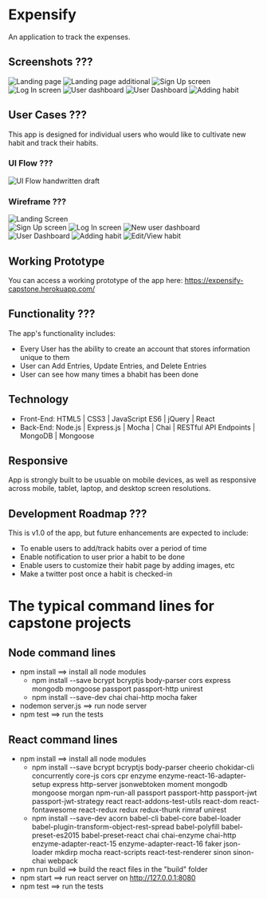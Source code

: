 # Expensify
An application to track the expenses.

## Screenshots ???
![Landing page](https://github.com/mukthaK/habit-tracking-full-stack-capstone/blob/master/website-images/homePage.png "Landing page")
![Landing page additional](https://github.com/mukthaK/habit-tracking-full-stack-capstone/blob/master/website-images/homePage1.png "Landing page")
![Sign Up screen](https://github.com/mukthaK/habit-tracking-full-stack-capstone/blob/master/website-images/signup.png "Sign Up screen")
![Log In screen](https://github.com/mukthaK/habit-tracking-full-stack-capstone/blob/master/website-images/login.png "Log In screen")
![User dashboard](https://github.com/mukthaK/habit-tracking-full-stack-capstone/blob/master/website-images/dashboard.png "User dashboard")
![User Dashboard](https://github.com/mukthaK/habit-tracking-full-stack-capstone/blob/master/website-images/dashboard1.png "User Dashboard")
![Adding habit](https://github.com/mukthaK/habit-tracking-full-stack-capstone/blob/master/website-images/addHabit.png "Adding Habit")


## User Cases ???
This app is designed for individual users who would like to cultivate new habit and track their habits.

### UI Flow ???
![UI Flow handwritten draft](https://github.com/mukthaK/habit-tracking-full-stack-capstone/blob/master/github-images/uiflow.png)

### Wireframe ???
![Landing Screen](https://github.com/mukthaK/habit-tracking-full-stack-capstone/blob/master/github-images/landingpage.png "Landing screen") \
![Sign Up screen](https://github.com/mukthaK/habit-tracking-full-stack-capstone/blob/master/github-images/signupPage.png "Sign Up screen")
![Log In screen](https://github.com/mukthaK/habit-tracking-full-stack-capstone/blob/master/github-images/loginPage.png "Log In screen")
![New user dashboard](https://github.com/mukthaK/habit-tracking-full-stack-capstone/blob/master/github-images/newUserDashboard.png "New user dashboard")
![User Dashboard](https://github.com/mukthaK/habit-tracking-full-stack-capstone/blob/master/github-images/userDashboard.png "User Dashboard")
![Adding habit](https://github.com/mukthaK/habit-tracking-full-stack-capstone/blob/master/github-images/addNewHabit.png "Adding Habit")
![Edit/View habit](https://github.com/mukthaK/habit-tracking-full-stack-capstone/blob/master/github-images/editHabit.png "Edit/View habit")

## Working Prototype
You can access a working prototype of the app here: https://expensify-capstone.herokuapp.com/

## Functionality ???
The app's functionality includes:
* Every User has the ability to create an account that stores information unique to them
* User can Add Entries, Update Entries, and Delete Entries
* User can see how many times a bhabit has been done

## Technology
* Front-End: HTML5 | CSS3 | JavaScript ES6 | jQuery | React
* Back-End: Node.js | Express.js | Mocha | Chai | RESTful API Endpoints | MongoDB | Mongoose

## Responsive
App is strongly built to be usuable on mobile devices, as well as responsive across mobile, tablet, laptop, and desktop screen resolutions.

## Development Roadmap ???
This is v1.0 of the app, but future enhancements are expected to include:
* To enable users to add/track habits over a period of time
* Enable notification to user prior a habit to be done
* Enable users to customize their habit page by adding images, etc
* Make a twitter post once a habit is checked-in

#  The typical command lines for capstone projects

## Node command lines
* npm install ==> install all node modules
    * npm install --save bcrypt bcryptjs body-parser cors express mongodb mongoose passport passport-http unirest
    * npm install --save-dev chai chai-http mocha faker
* nodemon server.js ==> run node server
* npm test ==> run the tests

## React command lines
* npm install ==> install all node modules
    * npm install --save bcrypt bcryptjs body-parser cheerio chokidar-cli concurrently core-js cors cpr enzyme enzyme-react-16-adapter-setup express http-server jsonwebtoken moment mongodb mongoose morgan npm-run-all passport passport-http passport-jwt passport-jwt-strategy react react-addons-test-utils react-dom react-fontawesome react-redux redux redux-thunk rimraf unirest
    * npm install --save-dev acorn babel-cli babel-core babel-loader babel-plugin-transform-object-rest-spread babel-polyfill babel-preset-es2015 babel-preset-react chai chai-enzyme chai-http enzyme-adapter-react-15 enzyme-adapter-react-16 faker json-loader mkdirp mocha react-scripts react-test-renderer sinon sinon-chai webpack
* npm run build ==> build the react files in the "build" folder
* npm start ==> run react server on http://127.0.0.1:8080
* npm test ==> run the tests

